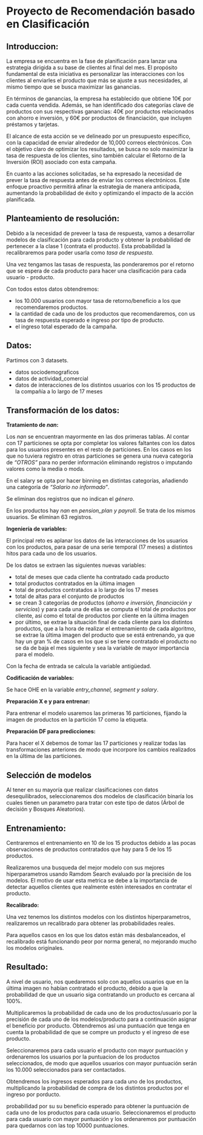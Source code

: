# Proyecto de Recomendación basado en Clasificación

## Introduccion:


La empresa se encuentra en la fase de planificación para lanzar una estrategia dirigida a su base de clientes al final del mes. El propósito fundamental de esta iniciativa es personalizar las interacciones con los clientes al enviarles el producto que más se ajuste a sus necesidades, al mismo tiempo que se busca maximizar las ganancias.

En términos de ganancias, la empresa ha establecido que obtiene 10€ por cada cuenta vendida. Además, se han identificado dos categorías clave de productos con sus respectivas ganancias: 40€ por productos relacionados con ahorro e inversión, y 60€ por productos de financiación, que incluyen préstamos y tarjetas.

El alcance de esta acción se ve delineado por un presupuesto específico, con la capacidad de enviar alrededor de 10,000 correos electrónicos. Con el objetivo claro de optimizar los resultados, se busca no solo maximizar la tasa de respuesta de los clientes, sino también calcular el Retorno de la Inversión (ROI) asociado con esta campaña.

En cuanto a las acciones solicitadas, se ha expresado la necesidad de prever la tasa de respuesta antes de enviar los correos electrónicos. Este enfoque proactivo permitirá afinar la estrategia de manera anticipada, aumentando la probabilidad de éxito y optimizando el impacto de la acción planificada.


## Planteamiento de resolución:

Debido a la necesidad de preveer la tasa de respuesta, vamos a desarrollar modelos de clasificación para cada producto y obtener la probabilidad de pertenecer a la clase 1 (contrata el producto). Esta probabilidad la recalibraremos para poder usarla como *tasa de respuesta*. 

Una vez tengamos las tasas de respuesta, las ponderaremos por el retorno que se espera de cada producto para hacer una clasificación para cada usuario - producto.

Con todos estos datos obtendremos:
- los 10.000 usuarios con mayor tasa de retorno/beneficio a los que recomendaremos productos.
- la cantidad de cada uno de los productos que recomendaremos, con us tasa de respuesta esperado e ingreso por tipo de producto.
- el ingreso total esperado de la campaña.

  
## Datos:

Partimos con 3 datasets.
- datos sociodemograficos
- datos de actividad_comercial
- datos de interacciones de los distintos usuarios con los 15 productos de la compañía a lo largo de 17 meses

## Transformación de los datos:

**Tratamiento de *nan*:**

Los *nan* se encuentran mayormente en las dos primeras tablas. Al contar con 17 particiones se opta por completar los valores faltantes con los datos para los usuarios presentes en el resto de particiones. En los casos en los que no tuviera registro en otras particiones se genera una nueva categoría de *“OTROS”* para no perder información eliminando registros o imputando valores como la media o moda.

En el salary se opta por hacer binning en distintas categorías, añadiendo una categoría de *“Salario no informado”*.

Se eliminan dos registros que no indican el *género*.

En los productos hay *nan* en *pension_plan y payroll*. Se trata de los mismos usuarios. Se eliminan 63 registros.

**Ingeniería de variables:**

El principal reto es aplanar los datos de las interacciones de los usuarios con los productos, para pasar de una serie temporal (17 meses) a distintos hitos para cada uno de los usuarios.

De los datos se extraen las siguientes nuevas variables:
- total de meses que cada cliente ha contratado cada producto
- total productos contratados en la última imagen
- total de productos contratados a lo largo de los 17 meses
- total de altas para el conjunto de productos
- se crean 3 categorías de productos (*ahorro e inversión, financiación y servicios*) y para cada una de ellas se computa el total de productos por cliente, así como el total de productos por cliente en la última imagen
- por último, se extrae la situación final de cada cliente para los distintos productos, que a la hora de realizar el entrenamiento de cada algoritmo, se extrae la última imagen del producto que se está entrenando, ya que hay un gran % de casos en los que si se tiene contratado el producto no se da de baja el mes siguiente y sea la variable de mayor importancia para el modelo.

Con la fecha de entrada se calcula la variable antigüedad.

**Codificación de variables:**

Se hace OHE en la variable *entry_channel, segment y salary*.

**Preparación X e y para entrenar:**

Para entrenar el modelo usaremos las primeras 16 particiones, fijando la imagen de productos en la partición 17 como la etiqueta.

**Preparación DF para predicciones:**

Para hacer el X debemos de tomar las 17 particiones y realizar todas las transformaciones anteriores de modo que incorpore los cambios realizados en la última de las particiones.


## Selección de modelos

Al tener en su mayoría que realizar clasificaciones con datos desequilibrados, seleccionaremos dos modelos de clasificación binaría los cuales tienen un parametro para tratar con este tipo de datos (Árbol de decisión y Bosques Aleatorios). 

## Entrenamiento:

Centraremos el entrenamiento en 10 de los 15 productos debido a las pocas observaciones de productos contratados que hay para 5 de los 15 productos.

Realizaremos una busqueda del mejor modelo con sus mejores hiperparametros usando Ramdom Search evaluado por la precisión de los modelos. El motivo de usar esta metrica se debe a la importancia de detectar aquellos clientes que realmente estén interesados en contratar el producto.

**Recalibrado:**

Una vez tenemos los distintos modelos con los distintos hiperparametros, realizaremos un recalibrado para obtener las probabilidades reales.

Para aquellos casos en los que los datos están más desbalanceados, el recalibrado está funcionando peor por norma general, no mejorando mucho los modelos originales.



## Resultado:

A nivel de usuario, nos quedaremos solo con aquellos usuarios que en la última imagen no habían contratado el producto, debido a que la probabilidad de que un usuario siga contratando un producto es cercana al 100%.

Multiplicaremos la probabilidad de cada uno de los productos/usuario por la precisión de cada uno de los modelos/producto para a continuación asignar el beneficio por producto. Obtendremos así una puntuación que tenga en cuenta la probabilidad de que se compre un producto y el ingreso de ese producto.

Seleccionaremos para cada usuario el producto con mayor puntuación y ordenaremos los usuarios por la puntuacion de los productos seleccionados, de modo que aquellos usuarios con mayor puntuación serán los 10.000 seleccionados para ser contactados.

Obtendremos los ingresos esperados para cada uno de los productos, multiplicando la probabilidad de compra de los distintos productos por el ingreso por porducto.







probabilidad por su su beneficio esperado para obtener la puntuación de cada uno de los productos para cada usuario. Seleccionaremos el producto para cada usuario con mayor puntuación y los ordenaremos por puntuación para quedarnos con las top 10000 puntuaciones.
